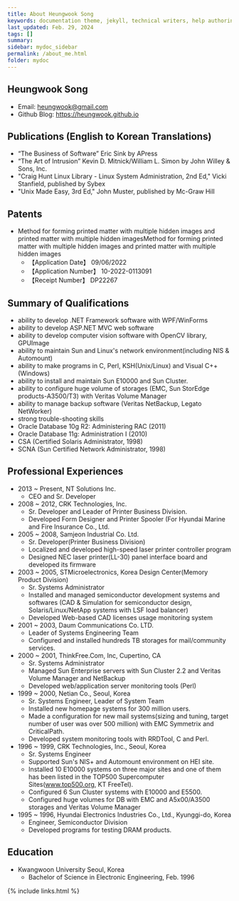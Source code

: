 ```yaml
---
title: About Heungwook Song
keywords: documentation theme, jekyll, technical writers, help authoring tools, hat replacements
last_updated: Feb. 29, 2024
tags: []
summary:
sidebar: mydoc_sidebar
permalink: /about_me.html
folder: mydoc
---
```




## Heungwook Song

- Email: heungwook@gmail.com
- Github Blog: https://heungwook.github.io

## Publications (English to Korean Translations)
- “The Business of Software” Eric Sink by APress
- “The Art of Intrusion” Kevin D. Mitnick/William L. Simon by John Willey & Sons, Inc.
- "Craig Hunt Linux Library - Linux System Administration, 2nd Ed," Vicki Stanfield, published by Sybex
- "Unix Made Easy, 3rd Ed," John Muster, published by Mc-Graw Hill

## Patents

- Method for forming printed matter with multiple hidden images and printed matter with multiple hidden imagesMethod for forming printed matter with multiple hidden images and printed matter with multiple hidden images
    - 【Application Date】 09/06/2022
    - 【Application Number】 10-2022-0113091
    - 【Receipt Number】 DP22267

## Summary of Qualifications

- ability to develop .NET Framework software with WPF/WinForms
- ability to develop ASP.NET MVC web software
- ability to develop computer vision software with OpenCV library, GPUImage
- ability to maintain Sun and Linux's network environment(including NIS & Automount)
- ability to make programs in C, Perl, KSH(Unix/Linux) and Visual C++(Windows)
- ability to install and maintain Sun E10000 and Sun Cluster.
- ability to configure huge volume of storages (EMC, Sun StorEdge products-A3500/T3) 
with Veritas Volume Manager 
- ability to manage backup software (Veritas NetBackup, Legato NetWorker)
- strong trouble-shooting skills
- Oracle Database 10g R2: Administering RAC (2011)
- Oracle Database 11g: Administration I (2010)
- CSA (Certified Solaris Administrator, 1998)
- SCNA (Sun Certified Network Administrator, 1998)


## Professional Experiences
    
- 2013 ~ Present, NT Solutions Inc.
    - CEO and Sr. Developer
- 2008 ~ 2012, CRK Technologies, Inc.
    - Sr. Developer and Leader of Printer Business Division.
    - Developed Form Designer and Printer Spooler 
        (For Hyundai Marine and Fire Insurance Co., Ltd.
- 2005 ~ 2008, Samjeon Industrial Co. Ltd.
    - Sr. Developer(Printer Business Division)
    - Localized and developed high-speed laser printer controller program
    - Designed NEC laser printer(LL-30) panel interface board and developed its firmware
- 2003 ~ 2005, STMicroelectronics, Korea Design Center(Memory Product Division)
    - Sr. Systems Administrator
    - Installed and managed semiconductor development systems and softwares
        (CAD & Simulation for semiconductor design, Solaris/Linux/NetApp systems with LSF load balancer)
    - Developed Web-based CAD licenses usage monitoring system
- 2001 ~ 2003, Daum Communications Co. LTD.
    - Leader of Systems Engineering Team
    - Configured and installed hundreds TB storages for mail/community services.
- 2000 ~ 2001, ThinkFree.Com, Inc, Cupertino, CA
    - Sr. Systems Administrator
    - Managed Sun Enterprise servers with Sun Cluster 2.2 and Veritas Volume Manager and NetBackup
    - Developed web/application server monitoring tools (Perl)
- 1999 ~ 2000, Netian Co., Seoul, Korea
    - Sr. Systems Engineer, Leader of System Team
    - Installed new homepage systems for 300 million users.
    - Made a configuration for new mail systems(sizing and tuning, target number of user was over 500 million) with EMC Symmetrix and CriticalPath.
    - Developed system monitoring tools with RRDTool, C and Perl.
- 1996 ~ 1999, CRK Technologies, Inc., Seoul, Korea
    - Sr. Systems Engineer
    - Supported Sun's NIS+ and Automount environment on HEI site.
    - Installed 10 E10000 systems on three major sites and one of them has been listed in the TOP500 Supercomputer Sites(www.top500.org, KT FreeTel).
    - Configured 6 Sun Cluster systems with E10000 and E5500.
    - Configured huge volumes for DB with EMC and A5x00/A3500 storages and Veritas Volume Manager
- 1995 ~ 1996, Hyundai Electronics Industries Co., Ltd., Kyunggi-do, Korea
    - Engineer, Semiconductor Division
    - Developed programs for testing DRAM products.

## Education
- Kwangwoon University Seoul, Korea
    - Bachelor of Science in Electronic Engineering, Feb. 1996



{% include links.html %}
